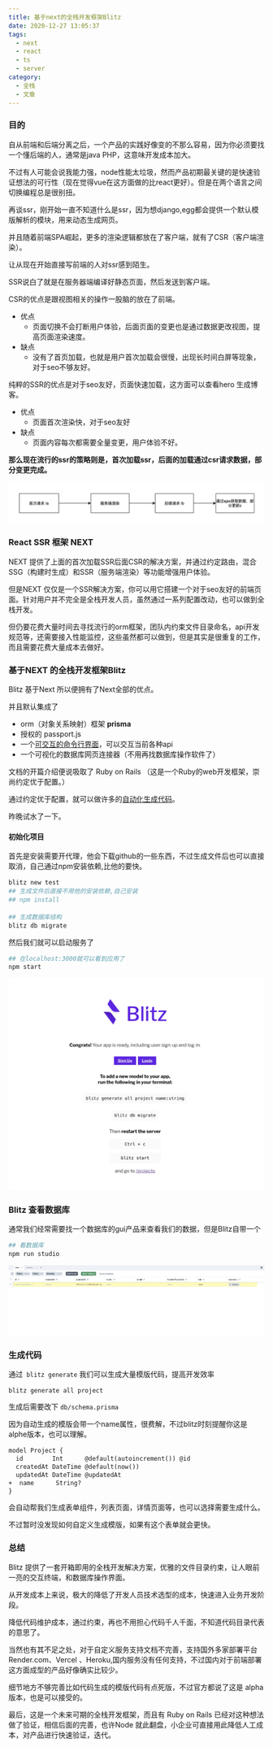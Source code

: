```yaml
---
title: 基于next的全栈开发框架Blitz
date: 2020-12-27 13:05:37
tags:
  - next
  - react
  - ts
  - server
category:
  - 全栈
  - 文章
---
```

### 目的

自从前端和后端分离之后，一个产品的实践好像变的不那么容易，因为你必须要找一个懂后端的人，通常是java PHP，这意味开发成本加大。

不过有人可能会说我能力强，node性能太垃圾，然而产品初期最关键的是快速验证想法的可行性（现在觉得vue在这方面做的比react更好）。但是在两个语言之间切换编程总是很别扭。

再谈ssr，刚开始一直不知道什么是ssr，因为想django,egg都会提供一个默认模版解析的模块，用来动态生成网页。

并且随着前端SPA崛起，更多的渲染逻辑都放在了客户端，就有了CSR（客户端渲染）。

让从现在开始直接写前端的人对ssr感到陌生。

SSR说白了就是在服务器端编译好静态页面，然后发送到客户端。

CSR的优点是跟视图相关的操作一股脑的放在了前端。
- 优点
    - 页面切换不会打断用户体验，后面页面的变更也是通过数据更改视图，提高页面渲染速度。
- 缺点
    - 没有了首页加载，也就是用户首次加载会很慢，出现长时间白屏等现象，对于seo不够友好。

纯粹的SSR的优点是对于seo友好，页面快速加载，这方面可以查看hero 生成博客。
- 优点
    - 页面首次渲染快，对于seo友好
- 缺点
    - 页面内容每次都需要全量变更，用户体验不好。
    
**那么现在流行的ssr的策略则是，首次加载ssr，后面的加载通过csr请求数据，部分变更完成。**

![渲染过程](/imgs/drawio1.png)

### React SSR 框架 NEXT

NEXT 提供了上面的首次加载SSR后面CSR的解决方案，并通过约定路由，混合SSG（构建时生成）和SSR（服务端渲染）等功能增强用户体验。

但是NEXT 仅仅是一个SSR解决方案，你可以用它搭建一个对于seo友好的前端页面。针对用户并不完全是全栈开发人员，虽然通过一系列配置改动，也可以做到全栈开发。

但仍要花费大量时间去寻找流行的orm框架，团队内约束文件目录命名，api开发规范等，还需要接入性能监控，这些虽然都可以做到，但是其实是很重复的工作，而且需要花费大量成本去做好。

### 基于NEXT 的全栈开发框架Blitz

Blitz 基于Next 所以便拥有了Next全部的优点。

并且默认集成了
- orm（对象关系映射）框架 **prisma**
- 授权的 passport.js
- 一个[可交互的命令行界面](https://blitzjs.com/docs/cli-console)，可以交互当前各种api
- 一个可视化的数据库网页连接器（不用再找数据库操作软件了）

文档的开篇介绍便说吸取了 Ruby on Rails （这是一个Ruby的web开发框架，崇尚约定优于配置。）

通过约定优于配置，就可以做许多的[自动化生成代码](https://blitzjs.com/docs/cli-generate)。

昨晚试水了一下。

#### 初始化项目

首先是安装需要开代理，他会下载github的一些东西，不过生成文件后也可以直接取消，自己通过npm安装依赖,比他的要快。

```bash
blitz new test  
## 生成文件后直接不用他的安装依赖,自己安装
## npm install

## 生成数据库结构
blitz db migrate
```

然后我们就可以启动服务了

```bash
## 在localhost:3000就可以看到应用了
npm start
```
![首页图片](/imgs/homepreview.png)

### Blitz 查看数据库

通常我们经常需要找一个数据库的gui产品来查看我们的数据，但是Blitz自带一个

```bash
## 看数据库
npm run studio
```

![数据库预览](/imgs/dbpreview.png)


### 生成代码

通过``` blitz generate``` 我们可以生成大量模版代码，提高开发效率

```
blitz generate all project
```

生成后需要改下 ```db/schema.prisma```

因为自动生成的模版会带一个name属性，很费解，不过blitz时刻提醒你这是alphe版本，也可以理解。

```
model Project {
  id        Int      @default(autoincrement()) @id
  createdAt DateTime @default(now())
  updatedAt DateTime @updatedAt
+  name      String?
}
```

会自动帮我们生成表单组件，列表页面，详情页面等，也可以选择需要生成什么。

不过暂时没发现如何自定义生成模版，如果有这个表单就会更快。


### 总结

Blitz 提供了一套开箱即用的全栈开发解决方案，优雅的文件目录约束，让人眼前一亮的交互终端，和数据库操作界面。

从开发成本上来说，极大的降低了开发人员技术选型的成本，快速进入业务开发阶段。

降低代码维护成本，通过约束，再也不用担心代码千人千面，不知道代码目录代表的意思了。

当然也有其不足之处，对于自定义服务支持文档不完善，支持国外多家部署平台Render.com、Vercel
、Heroku,国内服务没有任何支持，不过国内对于前端部署这方面成型的产品好像确实比较少。

细节地方不够完善比如代码生成的模版代码有点死版，不过官方都说了这是 alpha 版本，也是可以接受的。

最后，这是一个未来可期的全栈开发框架，而且有 Ruby on Rails 已经对这种想法做了验证，相信后面的完善，也许Node 就此翻盘，小企业可直接用此降低人工成本，对产品进行快速验证，迭代。
